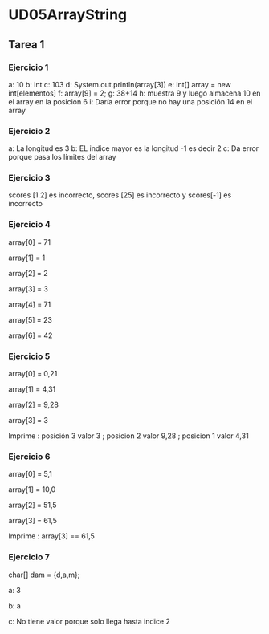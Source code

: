 # UD05ArrayString

## Tarea 1
### Ejercicio 1
a: 10
b: int
c: 103
d: System.out.println(array[3])
e: int[] array = new int[elementos]
f: array[9] = 2;
g: 38+14
h: muestra 9 y luego almacena 10 en el array en la posicion 6
i: Daría error porque no hay una posición 14 en el array

### Ejercicio 2
a: La longitud es 3
b: EL indice mayor es la longitud -1 es decir 2
c: Da error porque pasa los límites del array

### Ejercicio 3
scores [1.2] es incorrecto, scores [25] es incorrecto y scores[-1] es incorrecto

### Ejercicio 4
array[0] = 71

array[1] = 1

array[2] = 2

array[3] = 3

array[4] = 71

array[5] = 23

array[6] = 42
### Ejercicio 5
array[0] = 0,21

array[1] = 4,31

array[2] = 9,28

array[3] = 3

Imprime : posición 3 valor 3 ; posicion 2 valor 9,28 ; posicion 1 valor 4,31
### Ejercicio 6
array[0] = 5,1

array[1] = 10,0

array[2] = 51,5

array[3] = 61,5

Imprime : array[3] == 61,5
### Ejercicio 7
char[] dam = {d,a,m};

a: 3

b: a

c: No tiene valor porque solo llega hasta indice 2

